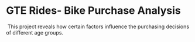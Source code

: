 # GTE Rides- Bike Purchase Analysis

![]()
This project reveals how certain factors influence the purchasing decisions of different age groups.
